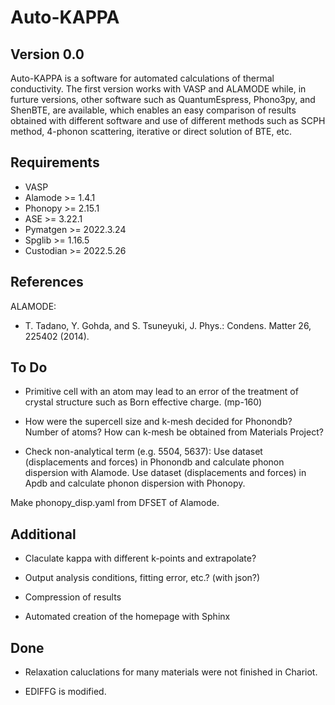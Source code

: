 Auto-KAPPA
============

Version 0.0
---------------

Auto-KAPPA is a software for automated calculations of thermal conductivity.
The first version works with VASP and ALAMODE while, in furture versions,
other software such as QuantumEspress, Phono3py, and ShenBTE, are available,
which enables an easy comparison of results obtained with different software and
use of different methods such as SCPH method, 4-phonon scattering, iterative or direct solution of BTE, etc.

Requirements
-------------

* VASP
* Alamode   >= 1.4.1
* Phonopy   >= 2.15.1
* ASE       >= 3.22.1
* Pymatgen  >= 2022.3.24
* Spglib    >= 1.16.5
* Custodian >= 2022.5.26


References
-----------

ALAMODE:

- T. Tadano, Y. Gohda, and S. Tsuneyuki, J. Phys.: Condens. Matter 26, 225402 (2014).

To Do
------

* Primitive cell with an atom may lead to an error of the treatment of crystal structure 
such as Born effective charge. (mp-160)

* How were the supercell size and k-mesh decided for Phonondb?
Number of atoms? How can k-mesh be obtained from Materials Project?

* Check non-analytical term (e.g. 5504, 5637): 
Use dataset (displacements and forces) in Phonondb and calculate phonon dispersion with Alamode.
Use dataset (displacements and forces) in Apdb and calculate phonon dispersion with Phonopy.

Make phonopy_disp.yaml from DFSET of Alamode.

Additional
------------

* Claculate kappa with different k-points and extrapolate?

* Output analysis conditions, fitting error, etc.? (with json?)

* Compression of results

* Automated creation of the homepage with Sphinx

Done
------

* Relaxation caluclations for many materials were not finished in Chariot.

* EDIFFG is modified.

